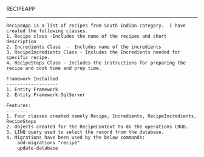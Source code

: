 ﻿RECIPEAPP
*********
	RecipeApp is a list of recipes from South Indian category.  I have created the following classes.
	1. Recipe class -Includes the name of the recipes and short description
	2. Incredients Class  -  Includes name of the incredients
	3. RecipeIncredients Class - Includes the Incredients needed for specific recipe.
	4. RecipeSteps Class - Includes the instructions for preparing the recipe and cook time and prep time.

	Framework Installed
	-------------------
	1. Entity Framework
	2. Entity Framework.SqlServer

	Features:
	--------
	1. Four classes created namely Recipe, Incredients, RecipeIncredients, RecipeSteps
	2. Objects created for the RecipeContext to do the operations CRUD.
	3. LINQ query used to select the record from the database.
	4. Migrations have been used by the below commands:
		add-migrations "recipe"
		update-database
	
